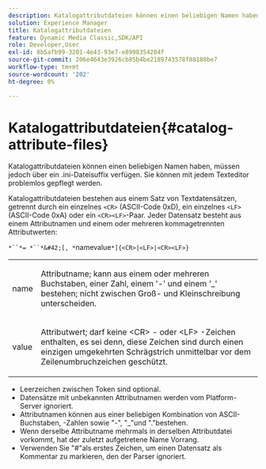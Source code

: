 ```yaml
---
description: Katalogattributdateien können einen beliebigen Namen haben, müssen jedoch über ein .ini-Dateisuffix verfügen. Sie können mit jedem Texteditor problemlos gepflegt werden.
solution: Experience Manager
title: Katalogattributdateien
feature: Dynamic Media Classic,SDK/API
role: Developer,User
exl-id: 8b5afb99-3201-4e43-93e7-e8998354204f
source-git-commit: 206e4643e3926cb85b4be2189743578f88180be7
workflow-type: tm+mt
source-wordcount: '202'
ht-degree: 0%

---
```


# Katalogattributdateien{#catalog-attribute-files}

Katalogattributdateien können einen beliebigen Namen haben, müssen jedoch über ein .ini-Dateisuffix verfügen. Sie können mit jedem Texteditor problemlos gepflegt werden.

Katalogattributdateien bestehen aus einem Satz von Textdatensätzen, getrennt durch ein einzelnes `<CR>` (ASCII-Code 0xD), ein einzelnes `<LF>` (ASCII-Code 0xA) oder ein `<CR><LF>`-Paar. Jeder Datensatz besteht aus einem Attributnamen und einem oder mehreren kommagetrennten Attributwerten:

`*``*= *``*&#42;[, *`namevalue`*]{<CR>|<LF>|<CR><LF>}`

<table id="simpletable_8454AD549FDA421BA1469CDA44132773"> 
 <tr class="strow"> 
  <td class="stentry"> <p> <span class="codeph"> <span class="varname"> name  </span> </span> </p> </td> 
  <td class="stentry"> <p>Attributname; kann aus einem oder mehreren Buchstaben, einer Zahl, einem '-' und einem '_' bestehen; nicht zwischen Groß- und Kleinschreibung unterscheiden. </p> </td> 
 </tr> 
 <tr class="strow"> 
  <td class="stentry"> <p> <span class="codeph"> <span class="varname"> value  </span> </span> </p> </td> 
  <td class="stentry"> <p>Attributwert; darf keine <span class="codeph"> &lt;CR&gt; </span>- oder <span class="codeph"> &lt;LF&gt; </span>-Zeichen enthalten, es sei denn, diese Zeichen sind durch einen einzigen umgekehrten Schrägstrich unmittelbar vor dem Zeilenumbruchzeichen geschützt. </p> </td> 
 </tr> 
</table>

* Leerzeichen zwischen Token sind optional.
* Datensätze mit unbekannten Attributnamen werden vom Platform-Server ignoriert.
* Attributnamen können aus einer beliebigen Kombination von ASCII-Buchstaben, -Zahlen sowie &quot;-&quot;, &quot;_&quot;und &quot;.&quot;bestehen.
* Wenn derselbe Attributname mehrmals in derselben Attributdatei vorkommt, hat der zuletzt aufgetretene Name Vorrang.
* Verwenden Sie &quot;#&quot;als erstes Zeichen, um einen Datensatz als Kommentar zu markieren, den der Parser ignoriert.
